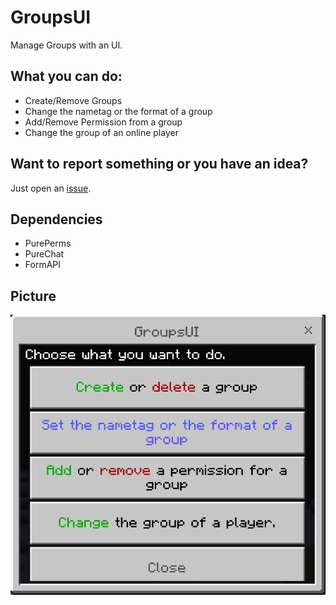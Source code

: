# GroupsUI
Manage Groups with an UI.

## What you can do:
 - Create/Remove Groups
 - Change the nametag or the format of a group
 - Add/Remove Permission from a group
 - Change the group of an online player

## Want to report something or you have an idea?

Just open an [issue](https://github.com/Tatsomi/GroupsUI/issues).

## Dependencies
 - PurePerms
 - PureChat
 - FormAPI

## Picture

![GroupsUI](https://github.com/ChampOfGames/GroupsUI/blob/master/GroupsUI.png "GroupsUI")

